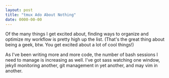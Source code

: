 ```yaml
---
layout: post
title: "tmux Ado About Nothing"
date: 0000-00-00
---
```


Of the many things I get excited about, finding ways to organize and optimize my workflow is pretty high up the list. (That's the great thing about being a geek, btw. You get excited about a lot of cool things!)

As I've been writing more and more code, the number of bash sessions I need to manage is increasing as well. I've got sass watching one window, jekyll monitoring another, git management in yet another, and may vim in another.  
